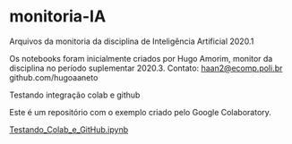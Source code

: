 # monitoria-IA
Arquivos da monitoria da disciplina de Inteligência Artificial 2020.1

Os notebooks foram inicialmente criados por Hugo Amorim, monitor da disciplina no período suplementar 2020.3.
Contato: 
haan2@ecomp.poli.br
github.com/hugoaaneto

Testando integração colab e github

Este é um repositório com o exemplo criado pelo Google Colaboratory.

[Testando_Colab_e_GitHub.ipynb](/Testando_Colab_e_GitHub.ipynb)
